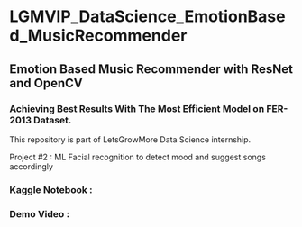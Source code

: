 # LGMVIP_DataScience_EmotionBased_MusicRecommender
## Emotion Based Music Recommender with ResNet and OpenCV
### Achieving Best Results With The Most Efficient Model on FER-2013 Dataset.

This repository is part of LetsGrowMore Data Science internship.

Project #2 : ML Facial recognition to detect mood and suggest songs accordingly 

### Kaggle Notebook : 
### Demo Video : 
